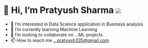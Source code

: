 # 👋 Hi, I’m Pratyush Sharma ![](https://komarev.com/ghpvc/?username=pratyush335)
- 👀 I’m interested in Data Science application in Business analysis
- 🌱 I’m currently learning Machine Learning
- 💞️ I’m looking to collaborate on ...ML projects
- 📫 How to reach me ...pratyush335@gmail.com

<!---
pratyush335/pratyush335 is a ✨ special ✨ repository because its `README.md` (this file) appears on your GitHub profile.
You can click the Preview link to take a look at your changes.
--->
